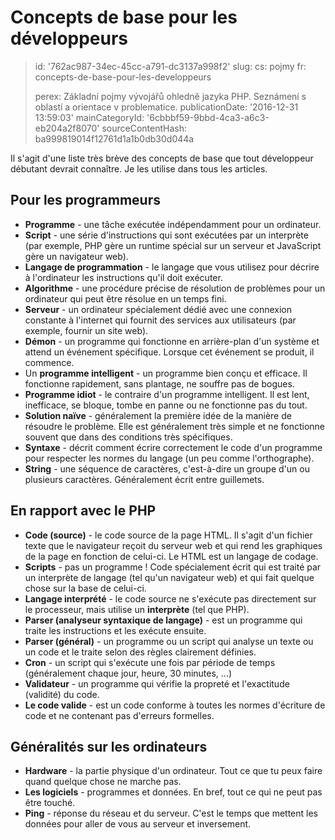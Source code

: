 Concepts de base pour les développeurs
======================================

> id: '762ac987-34ec-45cc-a791-dc3137a998f2'
> slug:
> 	cs: pojmy
> 	fr: concepts-de-base-pour-les-developpeurs
> 
> perex: Základní pojmy vývojářů ohledně jazyka PHP. Seznámení s oblastí a orientace v problematice.
> publicationDate: '2016-12-31 13:59:03'
> mainCategoryId: '6cbbbf59-9bbd-4ca3-a6c3-eb204a2f8070'
> sourceContentHash: ba999819014f12761d1a1b0db30d044a

Il s'agit d'une liste très brève des concepts de base que tout développeur débutant devrait connaître. Je les utilise dans tous les articles.

Pour les programmeurs
--------------------------

- **Programme** - une tâche exécutée indépendamment pour un ordinateur.
- **Script** - une série d'instructions qui sont exécutées par un interprète (par exemple, PHP gère un runtime spécial sur un serveur et JavaScript gère un navigateur web).
- **Langage de programmation** - le langage que vous utilisez pour décrire à l'ordinateur les instructions qu'il doit exécuter.
- **Algorithme** - une procédure précise de résolution de problèmes pour un ordinateur qui peut être résolue en un temps fini.
- **Serveur** - un ordinateur spécialement dédié avec une connexion constante à l'internet qui fournit des services aux utilisateurs (par exemple, fournir un site web).
- **Démon** - un programme qui fonctionne en arrière-plan d'un système et attend un événement spécifique. Lorsque cet événement se produit, il commence.
- Un **programme intelligent** - un programme bien conçu et efficace. Il fonctionne rapidement, sans plantage, ne souffre pas de bogues.
- **Programme idiot** - le contraire d'un programme intelligent. Il est lent, inefficace, se bloque, tombe en panne ou ne fonctionne pas du tout.
- **Solution naïve** - généralement la première idée de la manière de résoudre le problème. Elle est généralement très simple et ne fonctionne souvent que dans des conditions très spécifiques.
- **Syntaxe** - décrit comment écrire correctement le code d'un programme pour respecter les normes du langage (un peu comme l'orthographe).
- **String** - une séquence de caractères, c'est-à-dire un groupe d'un ou plusieurs caractères. Généralement écrit entre guillemets.

En rapport avec le PHP
--------------------------

- **Code (source)** - le code source de la page HTML. Il s'agit d'un fichier texte que le navigateur reçoit du serveur web et qui rend les graphiques de la page en fonction de celui-ci. Le HTML est un langage de codage.
- **Scripts** - pas un programme ! Code spécialement écrit qui est traité par un interprète de langage (tel qu'un navigateur web) et qui fait quelque chose sur la base de celui-ci.
- **Langage interprété** - le code source ne s'exécute pas directement sur le processeur, mais utilise un **interprète** (tel que PHP).
- **Parser (analyseur syntaxique de langage)** - est un programme qui traite les instructions et les exécute ensuite.
- **Parser (général)** - un programme ou un script qui analyse un texte ou un code et le traite selon des règles clairement définies.
- **Cron** - un script qui s'exécute une fois par période de temps (généralement chaque jour, heure, 30 minutes, ...)
- **Validateur** - un programme qui vérifie la propreté et l'exactitude (validité) du code.
- **Le code valide** - est un code conforme à toutes les normes d'écriture de code et ne contenant pas d'erreurs formelles.

Généralités sur les ordinateurs
--------------------------

- **Hardware** - la partie physique d'un ordinateur. Tout ce que tu peux faire quand quelque chose ne marche pas.
- **Les logiciels** - programmes et données. En bref, tout ce qui ne peut pas être touché.
- **Ping** - réponse du réseau et du serveur. C'est le temps que mettent les données pour aller de vous au serveur et inversement.
